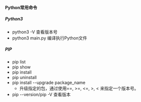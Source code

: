 #### Python常用命令

##### Python3

- python3 -V 查看版本号
- python3 main.py 编译执行Python文件

##### PIP

- pip list
- pip show
- pip install
- pip uninstall
- pip install --upgrade package_name
  - 升级指定的包，通过使用==, >=, <=, >, < 来指定一个版本号。
- pip --version/pip -V 查看版本